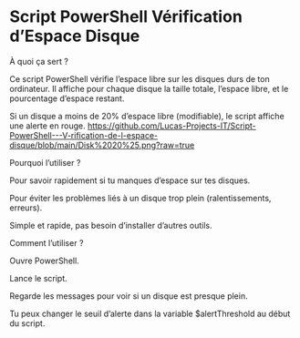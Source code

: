 # Script PowerShell Vérification d’Espace Disque
 
À quoi ça sert ?

Ce script PowerShell vérifie l’espace libre sur les disques durs de ton ordinateur.
Il affiche pour chaque disque la taille totale, l’espace libre, et le pourcentage d’espace restant.

Si un disque a moins de 20% d’espace libre (modifiable), le script affiche une alerte en rouge.
https://github.com/Lucas-Projects-IT/Script-PowerShell---V-rification-de-l-espace-disque/blob/main/Disk%2020%25.png?raw=true

Pourquoi l’utiliser ?

Pour savoir rapidement si tu manques d’espace sur tes disques.

Pour éviter les problèmes liés à un disque trop plein (ralentissements, erreurs).

Simple et rapide, pas besoin d’installer d’autres outils.

Comment l’utiliser ?

Ouvre PowerShell.

Lance le script.

Regarde les messages pour voir si un disque est presque plein.

Tu peux changer le seuil d’alerte dans la variable $alertThreshold au début du script.
